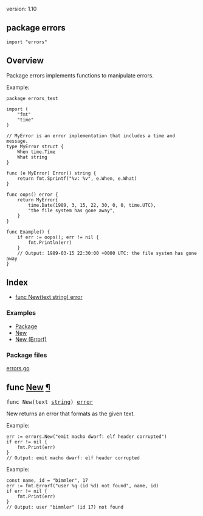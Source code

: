 version: 1.10
## package errors

  `import "errors"`

## Overview

Package errors implements functions to manipulate errors.

<a id="example"></a>
Example:

    package errors_test

    import (
        "fmt"
        "time"
    )

    // MyError is an error implementation that includes a time and message.
    type MyError struct {
        When time.Time
        What string
    }

    func (e MyError) Error() string {
        return fmt.Sprintf("%v: %v", e.When, e.What)
    }

    func oops() error {
        return MyError{
            time.Date(1989, 3, 15, 22, 30, 0, 0, time.UTC),
            "the file system has gone away",
        }
    }

    func Example() {
        if err := oops(); err != nil {
            fmt.Println(err)
        }
        // Output: 1989-03-15 22:30:00 +0000 UTC: the file system has gone away
    }

## Index

- [func New(text string) error](#New)

### Examples

- [Package](#example)
- [New](#exampleNew)
- [New (Errorf)](#exampleNew_errorf)

### Package files
 [errors.go](//github.com/golang/go/blob/2ea7d3461bb41d0ae12b56ee52d43314bcdb97f9/src/errors/errors.go)

<h2 id="New">func <a href="//github.com/golang/go/blob/2ea7d3461bb41d0ae12b56ee52d43314bcdb97f9/src/errors/errors.go#L1">New</a>
    <a href="#New">¶</a></h2>
<pre>func New(text <a href="/builtin/#string">string</a>) <a href="/builtin/#error">error</a></pre>

New returns an error that formats as the given text.

<a id="exampleNew"></a>
Example:

    err := errors.New("emit macho dwarf: elf header corrupted")
    if err != nil {
        fmt.Print(err)
    }
    // Output: emit macho dwarf: elf header corrupted


<a id="exampleNew_errorf"></a>
Example:

    const name, id = "bimmler", 17
    err := fmt.Errorf("user %q (id %d) not found", name, id)
    if err != nil {
        fmt.Print(err)
    }
    // Output: user "bimmler" (id 17) not found


